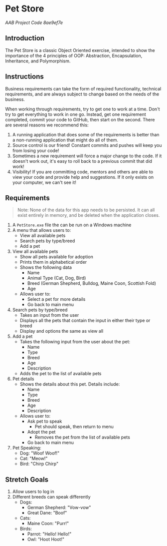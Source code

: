 # Pet Store

*AAB Project Code 8ae9ef7e*

## Introduction

The Pet Store is a classic Object Oriented exercise, intended to show the importance of the 4 principles of OOP: Abstraction, Encapsulation, Inheritance, and Polymorphism.

## Instructions

Business requirements can take the form of required functionality, technical requirements, and are always subject to change based on the needs of the business.

When working through requirements, try to get one to work at a time. Don't try to get everything to work in one go. Instead, get one requirement completed, commit your code to GitHub, then start on the second. There are several reasons we recommend this:

1. A running application that does some of the requirements is better than a non-running application that might do all of them.
1. Source control is our friend! Constant commits and pushes will keep you from losing your code!
1. Sometimes a new requirement will force a major change to the code. If it doesn't work out, it's easy to roll back to a previous commit that did work!
1. Visibility! If you are committing code, mentors and others are able to view your code and provide help and suggestions. If it only exists on your computer, we can't see it!

## Requirements

> Note: None of the data for this app needs to be persisted. It can all exist entirely in memory, and be deleted when the application closes.

1. A `PetStore.exe` file the can be run on a Windows machine
1. A menu that allows users to:
    - View all available pets
    - Search pets by type/breed
    - Add a pet
1. View all available pets
    - Show all pets available for adoption
    - Prints them in alphabetical order
    - Shows the following data
        - Name
        - Animal Type (Cat, Dog, Bird)
        - Breed (German Shepherd, Bulldog, Maine Coon, Scottish Fold)
        - Age
    - Allows user to:
        - Select a pet for more details
        - Go back to main menu
1. Search pets by type/breed
    - Takes an input from the user
    - Displays all the pets that contain the input in either their type or breed
    - Display and options the same as view all
1. Add a pet
    - Takes the following input from the user about the pet:
       - Name
       - Type
       - Breed
       - Age
       - Description
    - Adds the pet to the list of available pets
1. Pet details
    - Shows the details about this pet. Details include:
        - Name
        - Type
        - Breed
        - Age
        - Description 
    - Allows user to:
        - Ask pet to speak
            - Pet should speak, then return to menu
        - Adopt the pet
            - Removes the pet from the list of available pets
        - Go back to main menu
1. Pet Speaking:
    - Dog: "Woof Woof!"
    - Cat: "Meow!"
    - Bird: "Chirp Chirp"

## Stretch Goals

1. Allow users to log in
1. Different breeds can speak differently
    - Dogs:
        - German Shepherd: "Vow-vow"
        - Great Dane: "Boof"
    - Cats:
        - Maine Coon: "Purr!"
    - Birds:
        - Parrot: "Hello! Hello!"
        - Owl: "Hoot Hoot!"
